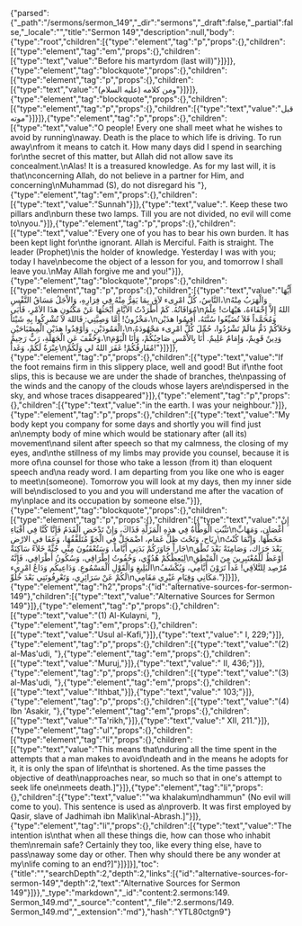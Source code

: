 {"parsed":{"_path":"/sermons/sermon_149","_dir":"sermons","_draft":false,"_partial":false,"_locale":"","title":"Sermon 149","description":null,"body":{"type":"root","children":[{"type":"element","tag":"p","props":{},"children":[{"type":"element","tag":"em","props":{},"children":[{"type":"text","value":"Before his martyrdom (last will)"}]}]},{"type":"element","tag":"blockquote","props":{},"children":[{"type":"element","tag":"p","props":{},"children":[{"type":"text","value":"ومن كلامه (عليه السلام)"}]}]},{"type":"element","tag":"blockquote","props":{},"children":[{"type":"element","tag":"p","props":{},"children":[{"type":"text","value":"قبل موته"}]}]},{"type":"element","tag":"p","props":{},"children":[{"type":"text","value":"O people! Every one shall meet what he wishes to avoid by running\naway. Death is the place to which life is driving. To run away\nfrom it means to catch it. How many days did I spend in searching for\nthe secret of this matter, but Allah did not allow save its concealment.\nAlas! It is a treasured knowledge. As for my last will, it is that\nconcerning Allah, do not believe in a partner for Him, and concerning\nMuhammad (S), do not disregard his "},{"type":"element","tag":"em","props":{},"children":[{"type":"text","value":"Sunnah"}]},{"type":"text","value":". Keep these two pillars and\nburn these two lamps. Till you are not divided, no evil will come to\nyou."}]},{"type":"element","tag":"p","props":{},"children":[{"type":"text","value":"Every one of you has to bear his own burden. It has been kept light for\nthe ignorant. Allah is Merciful. Faith is straight. The leader (Prophet)\nis the holder of knowledge. Yesterday I was with you; today I have\nbecome the object of a lesson for you, and tomorrow I shall leave you.\nMay Allah forgive me and you!"}]},{"type":"element","tag":"blockquote","props":{},"children":[{"type":"element","tag":"p","props":{},"children":[{"type":"text","value":"أَيُّهَا النَّاسُ، كُلُّ امْرِىء لاَق بِمَا يَفِرُّ مِنْهُ فِي فِرَارِهِ، وَالاْجَلُ مَسَاقُ النَّفْسِ،\nوَالْهَرَبُ مِنْهُ مُوَافَاتُهُ. كَمْ أَطْرَدْتُ الاَيَّامَ أَبْحَثُهَا عَنْ مَكْنُونِ هذَا الاَمْرِ، فَأَبَى\nاللهُ إِلاَّ إِخْفَاءَهُ، هَيْهَاتَ! عِلْمٌ مَخْزُونٌ! أَمَّا وَصِيَّتِي: فَاللهَ لاَ تُشْرِكُوا بِهِ شَيْئاً،\nوَمُحَمَّداً فَلاَ تُضَيِّعُوا سُنَّتَهُ، أَقِيمُوا هذَيْن الْعَمُودَيْنِ، وَأَوْقِدُوا هذَيْنِ الْمِصْبَاحَيْنِ،\nوَخَلاَكُمْ ذَمٌّ مَالَمْ تَشْرُدُوا، حُمِّلَ كُلُّ امْرِىء مَجْهُودَهُ، وَخُفِّفَ عَنِ الْجَهَلَةِ، رَبٌّ رَحِيمٌ،\nوَدِينٌ قَوِيمٌ، وَإِمَامٌ عَلِيمٌ. أَنَا بِالاْمْسِ صَاحِبُكُمْ، وَأَنَا الْيَوْمَ عِبْرَةٌ لَكُمْ، وَغَداً\nمُفَارِقُكُمْ! غَفَرَ اللهُ لي وَلَكُمْ!"}]}]},{"type":"element","tag":"p","props":{},"children":[{"type":"text","value":"If the foot remains firm in this slippery place, well and good! But if\nthe foot slips, this is because we are under the shade of branches, the\npassing of the winds and the canopy of the clouds whose layers are\ndispersed in the sky, and whose traces disappeared"}]},{"type":"element","tag":"p","props":{},"children":[{"type":"text","value":"in the earth. I was your neighbour."}]},{"type":"element","tag":"p","props":{},"children":[{"type":"text","value":"My body kept you company for some days and shortly you will find just an\nempty body of mine which would be stationary after (all its) movement\nand silent after speech so that my calmness, the closing of my eyes, and\nthe stillness of my limbs may provide you counsel, because it is more of\na counsel for those who take a lesson (from it) than eloquent speech and\na ready word. I am departing from you like one who is eager to meet\n(someone). Tomorrow you will look at my days, then my inner side will be\ndisclosed to you and you will understand me after the vacation of my\nplace and its occupation by someone else."}]},{"type":"element","tag":"blockquote","props":{},"children":[{"type":"element","tag":"p","props":{},"children":[{"type":"text","value":"إِنْ تَثْبُتِ الْوَطْأَةُ فِي هذِهِ الْمَزَلَّةِ فَذَاكَ، وَإِنْ تَدْحَضِ الْقَدَمُ فَإِنَّا كُنَّا فِي أَفْيَاءِ\nأَغْصَان، وَمَهَابِّ رِيَاح، وَتَحْتَ ظِلِّ غَمَام، اضْمَحَلَّ فِي الْجَوِّ مُتَلَفَّقُهَا، وَعَفَا في الارْضِ\nمَخَطُّهَا. وَإِنَّمَا كُنْتُ جَاراً جَاوَرَكُمْ بَدَنِي أَيَّاماً، وَسَتُعْقَبُونَ مِنِّي جُثَّةً خَلاَءً سَاكِنَةً\nبَعْدَ حَرَاك، وَصَامِتَةً بَعْدَ نُطْق لِيَعِظْكُمْ هُدُوِّي، وَخُفُوتُ إِطْرَاقِي، وَسُكُونُ أَطْرَافِي، فَإِنَّهُ\nأَوْعَظُ لَلْمُعْتَبِرِينَ مِنَ الْمَنْطِقِ الْبَلِيغِ وَالْقَوْلِ الْمَسْمُوعِ. وَدَاعِيكُم وَدَاعُ امْرِىء\nمُرْصِد لِلتَّلاَقِي! غَداً تَرَوْنَ أَيَّامِي، وَيُكْشَفُ لَكُمْ عَنْ سَرَائِرِي، وَتَعْرِفُونَنِي بَعْدَ خُلُوِّ\nمَكَانِي وَقِيَامِ غَيْرِي مَقَامِي."}]}]},{"type":"element","tag":"h2","props":{"id":"alternative-sources-for-sermon-149"},"children":[{"type":"text","value":"Alternative Sources for Sermon 149"}]},{"type":"element","tag":"p","props":{},"children":[{"type":"text","value":"(1) Al-Kulayni, "},{"type":"element","tag":"em","props":{},"children":[{"type":"text","value":"Usul al-Kafi,"}]},{"type":"text","value":" I, 229;"}]},{"type":"element","tag":"p","props":{},"children":[{"type":"text","value":"(2) al-Mas'udi, "},{"type":"element","tag":"em","props":{},"children":[{"type":"text","value":"Muruj,"}]},{"type":"text","value":" II, 436;"}]},{"type":"element","tag":"p","props":{},"children":[{"type":"text","value":"(3) al-Mas'udi, "},{"type":"element","tag":"em","props":{},"children":[{"type":"text","value":"Ithbat,"}]},{"type":"text","value":" 103;"}]},{"type":"element","tag":"p","props":{},"children":[{"type":"text","value":"(4) Ibn 'Asakir, "},{"type":"element","tag":"em","props":{},"children":[{"type":"text","value":"Ta'rikh,"}]},{"type":"text","value":" XII, 211."}]},{"type":"element","tag":"ul","props":{},"children":[{"type":"element","tag":"li","props":{},"children":[{"type":"text","value":"This means that\nduring all the time spent in the attempts that a man makes to avoid\ndeath and in the means he adopts for it, it is only the span of life\nthat is shortened. As the time passes the objective of death\napproaches near, so much so that in one's attempt to seek life one\nmeets death.]"}]},{"type":"element","tag":"li","props":{},"children":[{"type":"text","value":"\"wa khalakum\ndhammun\" (No evil will come to you). This sentence is used as a\nproverb. It was first employed by Qasir, slave of Jadhimah ibn Malik\nal-Abrash.]"}]},{"type":"element","tag":"li","props":{},"children":[{"type":"text","value":"The intention is\nthat when all these things die, how can those who inhabit them\nremain safe? Certainly they too, like every thing else, have to pass\naway some day or other. Then why should there be any wonder at my\nlife coming to an end?]"}]}]}],"toc":{"title":"","searchDepth":2,"depth":2,"links":[{"id":"alternative-sources-for-sermon-149","depth":2,"text":"Alternative Sources for Sermon 149"}]}},"_type":"markdown","_id":"content:2.sermons:149. Sermon_149.md","_source":"content","_file":"2.sermons/149. Sermon_149.md","_extension":"md"},"hash":"YTL80ctgn9"}